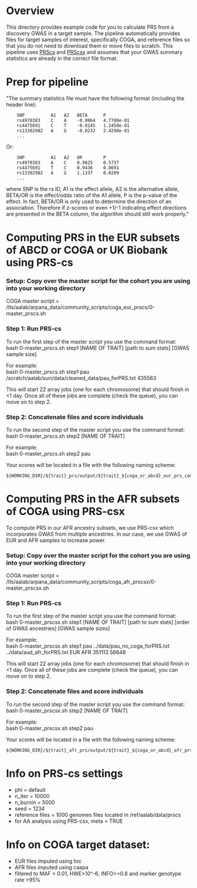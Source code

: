 # Overview
This directory provides example code for you to calculate PRS from a discovery GWAS in a target sample. The pipeline automatically provides files for target samples of interest, specifically COGA, and reference files so that you do not need to download them or move files to scratch. This pipeline uses [PRScs](https://github.com/getian107/PRScs/blob/master/README.md "PRScs") and [PRScsx](https://github.com/getian107/PRScsx) and assumes that your GWAS summary statistics are already in the correct file format. 
# Prep for pipeline
"The summary statistics file must have the following format (including the header line):

```
    SNP          A1   A2   BETA      P
    rs4970383    C    A    -0.0064   4.7780e-01
    rs4475691    C    T    -0.0145   1.2450e-01
    rs13302982   A    G    -0.0232   2.4290e-01
    ...
```
Or:
```
    SNP          A1   A2   OR        P
    rs4970383    A    C    0.9825    0.5737                 
    rs4475691    T    C    0.9436    0.0691
    rs13302982   A    G    1.1337    0.0209
    ...
```
where SNP is the rs ID, A1 is the effect allele, A2 is the alternative allele, BETA/OR is the effect/odds ratio of the A1 allele, P is the p-value of the effect. In fact, BETA/OR is only used to determine the direction of an association. Therefore if z-scores or even +1/-1 indicating effect directions are presented in the BETA column, the algorithm should still work properly."

# Computing PRS in the EUR subsets of ABCD or COGA or UK Biobank using PRS-cs
### Setup: Copy over the master script for the cohort you are using into your working directory

COGA master script = /lts/aalab/arpana_data/community_scripts/coga_eur_prscs/0-master_prscs.sh  

### Step 1: Run PRS-cs

To run the first step of the master script you use the command format:  
bash 0-master_prscs.sh step1 [NAME OF TRAIT] [path to sum stats] [GWAS sample size]

For example:  
bash 0-master_prscs.sh step1 pau /scratch/aalab/suri/data/cleaned_data/pau_forPRS.txt 435563

This will start 22 array jobs (one for each chromosome) that should finish in <1 day. Once all of these jobs are complete (check the queue), you can move on to step 2. 

### Step 2: Concatenate files and score individuals

To run the second step of the master script you use the command format:  
bash 0-master_prscs.sh step2 [NAME OF TRAIT]

For example:  
bash 0-master_prscs.sh step2 pau

Your scores will be located in a file with the following naming scheme:

```
${WORKING_DIR}/${trait}_prs/output/${trait}_${coga_or_abcd}_eur_prs_complete.txt
```

# Computing PRS in the AFR subsets of COGA using PRS-csx

To compute PRS in our AFR ancestry subsets, we use PRS-csx which incorporates GWAS from multiple ancestries. In our case, we use GWAS of EUR and AFR samples to increase power.

### Setup: Copy over the master script for the cohort you are using into your working directory

COGA master script = /lts/aalab/arpana_data/community_scripts/coga_afr_prscsx/0-master_prscsx.sh  

### Step 1: Run PRS-cs

To run the first step of the master script you use the command format:  
bash 0-master_prscsx.sh step1 [NAME OF TRAIT] [path to sum stats] [order of GWAS ancestries] [GWAS sample sizes]

For example:  
bash 0-master_prscsx.sh step1 pau ../data/pau_no_coga_forPRS.txt ../data/aud_afr_forPRS.txt EUR AFR 351113 56648

This will start 22 array jobs (one for each chromosome) that should finish in <1 day. Once all of these jobs are complete (check the queue), you can move on to step 2. 

### Step 2: Concatenate files and score individuals

To run the second step of the master script you use the command format:  
bash 0-master_prscsx.sh step2 [NAME OF TRAIT]

For example:  
bash 0-master_prscsx.sh step2 pau

Your scores will be located in a file with the following naming scheme:
```
${WORKING_DIR}/${trait}_afr_prs/output/${trait}_${coga_or_abcd}_afr_prs_complete.txt
```

# Info on PRS-cs settings

- phi = default
- n_iter = 10000
- n_burnin = 5000
- seed = 1234
- reference files = 1000 genomes files located in /ref/aalab/data/prscs
- for AA analysis using PRS-csx, meta = TRUE 

# Info on COGA target dataset:

- EUR files imputed using hrc
- AFR files imputed using caapa
- filtered to MAF > 0.01, HWE>10^-6, INFO>=0.8 and marker genotype rate >95%
